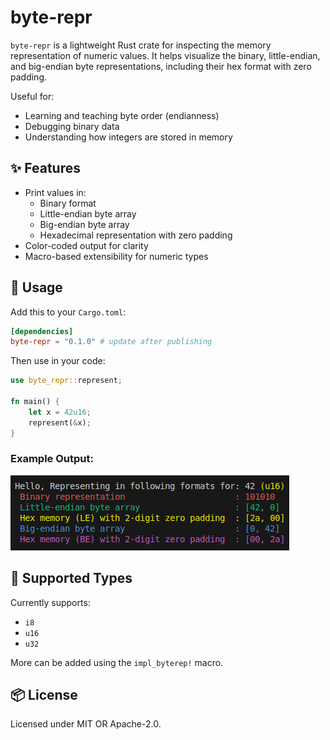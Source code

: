 # byte-repr

`byte-repr` is a lightweight Rust crate for inspecting the memory representation of numeric values. It helps visualize the binary, little-endian, and big-endian byte representations, including their hex format with zero padding.

Useful for:
- Learning and teaching byte order (endianness)
- Debugging binary data
- Understanding how integers are stored in memory

## ✨ Features

- Print values in:
  - Binary format
  - Little-endian byte array
  - Big-endian byte array
  - Hexadecimal representation with zero padding
- Color-coded output for clarity
- Macro-based extensibility for numeric types

## 🚀 Usage

Add this to your `Cargo.toml`:

```toml
[dependencies]
byte-repr = "0.1.0" # update after publishing
```

Then use in your code:

```rust
use byte_repr::represent;

fn main() {
    let x = 42u16;
    represent(&x);
}
```

### Example Output:

![example output](docs/example_output.png)

## 🔧 Supported Types

Currently supports:
- `i8`
- `u16`
- `u32`

More can be added using the `impl_byterep!` macro.

## 📦 License

Licensed under MIT OR Apache-2.0.
